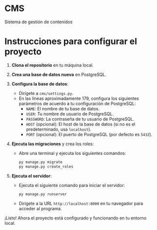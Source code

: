 # CMS
Sistema de gestión de contenidos
# Instrucciones para configurar el proyecto

1. **Clona el repositorio** en tu máquina local.

2. **Crea una base de datos nueva** en PostgreSQL.

3. **Configura la base de datos**:
   - Dirígete a `cms/settings.py`.
   - En las líneas aproximadamente 179, configura los siguientes parámetros de acuerdo a tu configuración de PostgreSQL:
     - `NAME`: El nombre de tu base de datos.
     - `USER`: Tu nombre de usuario de PostgreSQL.
     - `PASSWORD`: La contraseña de tu usuario de PostgreSQL.
     - `HOST` (opcional): El host de la base de datos (si no es el predeterminado, usa `localhost`).
     - `PORT` (opcional): El puerto de PostgreSQL (por defecto es `5432`).

4. **Ejecuta las migraciones** y crea los roles:
   - Abre una terminal y ejecuta los siguientes comandos:
     ```bash
     py manage.py migrate
     py manage.py create_roles
     ```

5. **Ejecuta el servidor**:
   - Ejecuta el siguiente comando para iniciar el servidor:
     ```bash
     py manage.py runserver
     ```
   - Dirígete a la URL `http://localhost:8000` en tu navegador para acceder al programa.

¡Listo! Ahora el proyecto está configurado y funcionando en tu entorno local.
